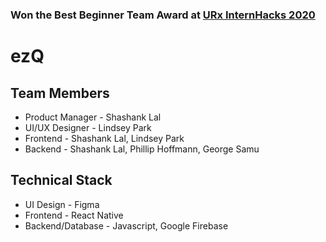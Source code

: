 ### Won the Best Beginner Team Award at [URx InternHacks 2020](www.internhacks.com)
# ezQ

## Team Members
* Product Manager - Shashank Lal
* UI/UX Designer - Lindsey Park
* Frontend - Shashank Lal, Lindsey Park
* Backend - Shashank Lal, Phillip Hoffmann, George Samu

## Technical Stack
* UI Design - Figma
* Frontend - React Native
* Backend/Database - Javascript, Google Firebase
